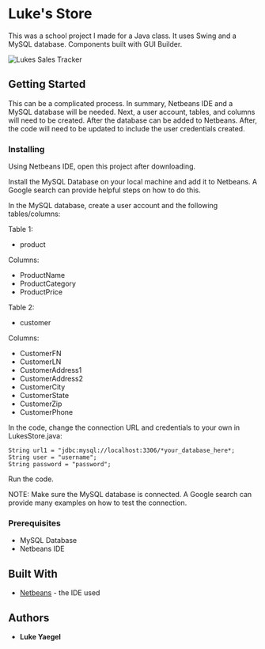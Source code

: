 # Luke's Store

This was a school project I made for a Java class. It uses Swing and a MySQL database. Components built with GUI Builder. 

![Lukes Sales Tracker](https://image.ibb.co/dBA8jo/lukes_store.png)

## Getting Started
This can be a complicated process. In summary, Netbeans IDE and a MySQL database will be needed.
Next, a user account, tables, and columns will need to be created. After the database can be added to Netbeans. 
After, the code will need to be updated to include the user credentials created. 

### Installing
Using Netbeans IDE, open this project after downloading. 

Install the MySQL Database on your local machine and add it to Netbeans. A Google search can provide helpful steps on how to do this.

In the MySQL database, create a user account and the following tables/columns:

Table 1:
* product

Columns: 
* ProductName 
* ProductCategory
* ProductPrice


Table 2: 
* customer 

Columns:
* CustomerFN
* CustomerLN
* CustomerAddress1
* CustomerAddress2
* CustomerCity
* CustomerState
* CustomerZip
* CustomerPhone

In the code, change the connection URL and credentials to your own in LukesStore.java:
```
String url1 = "jdbc:mysql://localhost:3306/*your_database_here*;
String user = "username";
String password = "password";
```
Run the code.

NOTE: Make sure the MySQL database is connected. A Google search can provide many examples on how to test the connection. 

### Prerequisites

* MySQL Database
* Netbeans IDE

## Built With

* [Netbeans](https://netbeans.org/downloads/) - the IDE used

## Authors

* **Luke Yaegel**
